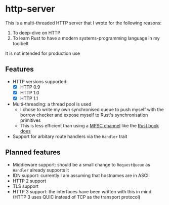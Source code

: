 # http-server

This is a multi-threaded HTTP server that I wrote for the following reasons:

1. To deep-dive on HTTP
2. To learn Rust to have a modern systems-programming language in my toolbelt

It is not intended for production use

## Features

- HTTP versions supported:
  - [x] HTTP 0.9
  - [x] HTTP 1.0
  - [x] HTTP 1.1
- Multi-threading: a thread pool is used
  - I chose to write my own synchronised queue to push myself with the borrow checker and expose myself to Rust's synchronisation primitives
  - This is less efficient than using a [MPSC channel](https://doc.rust-lang.org/std/sync/mpsc/index.html) like the [Rust book does](https://doc.rust-lang.org/book/ch21-02-multithreaded.html#sending-requests-to-threads-via-channels)
- Support for arbitary route handlers via the `Handler` trait

## Planned features

- Middleware support: should be a small change to `RequestQueue` as `Handler` already supports it
- IDN support: currently I am assuming that hostnames are in ASCII
- HTTP 2 support
- TLS support
- HTTP 3 support: the interfaces have been written with this in mind (HTTP 3 uses QUIC instead of TCP as the transport protocol)
